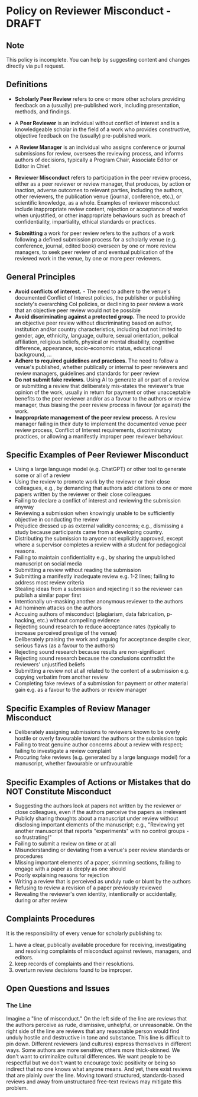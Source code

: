 # Policy on Reviewer Misconduct - DRAFT

## Note

This policy is incomplete. You can help by suggesting content and changes directly via pull request. 

## Definitions 

 - **Scholarly Peer Review** refers to one or more other scholars providing feedback on a (usually) pre-published work, including presentation, methods, and findings.

 - A **Peer Reviewer** is an individual without conflict of interest and is a knowledgeable scholar in the field of a work who provides constructive, objective feedback on the (usually) pre-published work.
 
 - A **Review Manager** is an individual who assigns conference or journal submissions for review, oversees the reviewing process, and informs authors of decisions, typically a Program Chair, Associate Editor or Editor in Chief.

 - **Reviewer Misconduct** refers to participation in the peer review process, either as a peer reviewer or review manager, that produces, by action or inaction, adverse outcomes to relevant parties, including the authors, other reviewers, the publication venue (journal, conference, etc.), or scientific knowledge, as a whole. Examples of reviewer misconduct include inappropriate review content, rejection or acceptance of works when unjustified, or other inappropriate behaviours such as breach of confidentiality, impartiality, ethical standards or practices.  

- **Submitting** a work for peer review refers to the authors of a work following a defined submission process for a scholarly venue (e.g. conference, journal, edited book) overseen by one or more review managers, to seek peer review of and eventual publication of the reviewed work in the venue, by one or more peer reviewers.
 
## General Principles

 - **Avoid conflicts of interest.** - The need to adhere to the venue's documented Conflict of Interest policies, the publisher or publishing society's overarching CoI policies, or declining to peer review a work that an objective peer review would not be possible
 - **Avoid discriminating against a protected group.** The need to provide an objective peer review without discriminating based on author, institution and/or country characteristics, including but not limited to gender, age, ethnicity, language, culture, sexual orientation, polical affiliation, religious beliefs, physical or mental disability, cognitive difference, appearance, socio-economic status, educational background, ...
- **Adhere to required guidelines and practices.** The need to follow a venue's published, whether publically or internal to peer reviewers and review managers, guidelines and standards for peer review
- **Do not submit fake reviews.** Using AI to generate all or part of a review or submitting a review that deliberately mis-states the reviewer's true opinion of the work, usually in return for payment or other unacceptable benefits to the peer reviewer and/or as a favour to the authors or review manager, thus biasing the peer review process in favour (or against) the work.
- **Inappropriate management of the peer review process.** A review manager failing in their duty to implement the documented venue peer review process, Conflict of Interest requirements, discriminatory practices, or allowing a manifestly improper peer reviewer behaviour.


## Specific Examples of Peer Reviewer Misconduct
 
- Using a large language model (e.g. ChatGPT) or other tool to generate some or all of a review
- Using the review to promote work by the reviewer or their close colleagues, e.g., by demanding that authors add citations to one or more papers written by the reviewer or their close colleagues
- Failing to declare a conflict of interest and reviewing the submission anyway
- Reviewing a submission when knowingly unable to be sufficiently objective in conducting the review
- Prejudice dressed up as external validity concerns; e.g., dismissing a study because participants came from a developing country.
- Distributing the submission to anyone not explicitly approved, except where a supervisor completes a review with a student for pedagogical reasons. 
- Failing to maintain confidentiality e.g., by sharing the unpublished manuscript on social media
- Submitting a review without reading the submission
- Submitting a manifestly inadequate review e.g. 1-2 lines; failing to address most review criteria
- Stealing ideas from a submission and rejecting it so the reviewer can publish a similar paper first
- Intentionally un-masking another anonymous reviewer to the authors
- Ad hominem attacks on the authors
- Accusing authors of misconduct (plagiarism, data fabrication, p-hacking, etc.) without compelling evidence
- Rejecting sound research to reduce acceptance rates (typically to increase perceived prestige of the venue)
- Deliberately praising the work and arguing for acceptance despite clear, serious flaws (as a favour to the authors)
- Rejecting sound research because results are non-significant
- Rejecting sound research because the conclusions contradict the reviewers' unjustified beliefs
- Submitting a review not at all related to the content of a submission e.g. copying verbatim from another review
- Completing fake reviews of a submission for payment or other material gain e.g. as a favour to the authors or review manager

## Specific Examples of Review Manager Misconduct

- Deliberately assigning submissions to reviewers known to be overly hostile or overly favourable toward the authors or the submission topic 
- Failing to treat genuine author concerns about a review with respect; failing to investigate a review complaint
- Procuring fake reviews (e.g. generated by a large language model) for a manuscript, whether favourable or unfavourable

## Specific Examples of Actions or Mistakes that do NOT Constitute Misconduct

 - Suggesting the authors look at papers not written by the reviewer or close colleagues, even if the authors perceive the papers as irrelevant   
 - Publicly sharing thoughts about a manuscript under review without disclosing important elements of the manuscript; e.g., "Reviewing yet another manuscript that reports "experiments" with no control groups - so frustrating!"
 - Failing to submit a review on time or at all 
 - Misunderstanding or deviating from a venue's peer review standards or procedures
 - Missing important elements of a paper, skimming sections, failing to engage with a paper as deeply as one should
 - Poorly explaining reasons for rejection
 - Writing a review that is perceived as unduly rude or blunt by the authors
 - Refusing to review a revision of a paper previously reviewed
 - Revealing the reviewer's own identity, intentionally or accidentally, during or after review 

 
## Complaints Procedures

It is the responsibility of every venue for scholarly publishing to: 
 1. have a clear, publically available procedure for receiving, investigating and resolving complaints of misconduct against reviews, managers, and editors.
 2. keep records of complaints and their resolutions.
 3. overturn review decisions found to be improper.

## Open Questions and Issues

### The Line

Imagine a "line of misconduct." On the left side of the line are reviews that the authors perceive as rude, dismissive, unhelpful, or unreasonable. On the right side of the line are reviews that any reasonable person would find unduly hostile and destructive in tone and substance. This line is difficult to pin down. Different reviewers (and cultures) express themselves in different ways. Some authors are more sensitive; others more thick-skinned.  We don't want to criminalize cultural differences. We want people to be respectful but we don't want to encourage toxic positivity or being so indirect that no one knows what anyone means. And yet, there exist reviews that are plainly over the line. Moving toward structured, standards-based reviews and away from unstructured free-text reviews may mitigate this problem.
